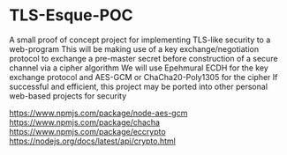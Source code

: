 # TLS-Esque-POC
A small proof of concept project for implementing TLS-like security to a web-program
This will be making use of a key exchange/negotiation protocol to exchange a pre-master secret before construction of a secure channel via a cipher algorithm
We will use Epehmural ECDH for the key exchange protocol and AES-GCM or ChaCha20-Poly1305 for the cipher
If successful and efficient, this project may be ported into other personal web-based projects for security

https://www.npmjs.com/package/node-aes-gcm
https://www.npmjs.com/package/chacha
https://www.npmjs.com/package/eccrypto
https://nodejs.org/docs/latest/api/crypto.html
